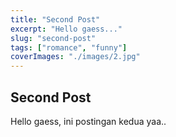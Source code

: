 ```yaml
---
title: "Second Post"
excerpt: "Hello gaess..."
slug: "second-post"
tags: ["romance", "funny"]
coverImages: "./images/2.jpg"
---
```


## Second Post

Hello gaess, ini postingan kedua yaa..